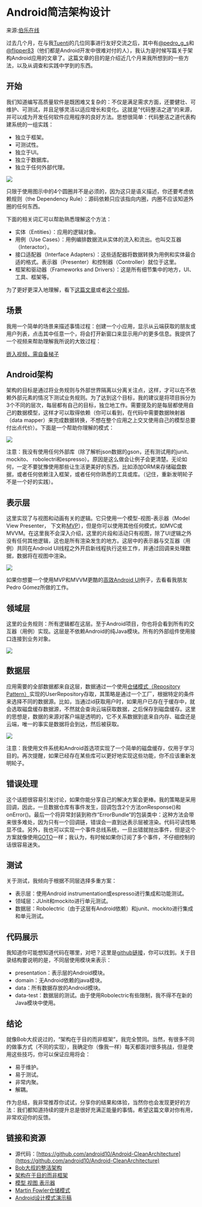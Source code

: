 # Android简洁架构设计

来源:[伯乐在线](http://android.jobbole.com/81153/)

过去几个月，在与我[Tuenti](http://corporate.tuenti.com/en/dev/blog)的几位同事进行友好交流之后，其中有[@pedro_g_s](https://twitter.com/pedro_g_s)和[@flipper83](https://twitter.com/flipper83)（他们都是Android开发中很难对付的人），我认为是时候写篇关于架构Android应用的文章了。这篇文章的目的是介绍近几个月来我所想到的一些方法，以及从调查和实践中学到的东西。

## 开始

我们知道编写高质量软件是既困难又复杂的：不仅是满足需求方面，还要健壮、可维护、可测试，并且足够灵活以适应增长和变化。这就是“代码整洁之道”的来源，并可以成为开发任何软件应用程序的良好方法。思想很简单：代码整洁之道代表构建系统的一组实践：

* 独立于框架。
* 可测试性。
* 独立于UI。
* 独立于数据库。
* 独立于任何外部代理。

![](architecture-simple-1.png)

只限于使用图示中的4个圆圈并不是必须的，因为这只是语义描述，你还要考虑依赖规则（the Dependency Rule）：源码依赖只应该指向内圈，内圈不应该知道外圈的任何东西。

下面的相关词汇可以帮助熟悉理解这个方法：

* 实体（Entities）：应用的逻辑对象。
* 用例（Use Cases）：用例编排数据流从实体的流入和流出。也叫交互器（Interactor）。
* 接口适配器（Interface Adapters）：这些适配器将数据转换为用例和实体最合适的格式。表示器（Presenter）和控制器（Controller）就位于这里。
* 框架和驱动器（Frameworks and Drivers）：这是所有细节集中的地方，UI、工具、框架等。

为了更好更深入地理解，看下[这篇文章](http://blog.8thlight.com/uncle-bob/2012/08/13/the-clean-architecture.html)或者[这个视频](http://vimeo.com/43612849)。

## 场景

我用一个简单的场景来描述事情过程：创建一个小应用，显示从云端获取的朋友或用户列表，点击其中任意一个，将会打开新窗口来显示用户的更多信息。我提供了一个视频来帮助理解我所说的大致过程：

[嵌入视频，需自备梯子](https://www.youtube.com/watch?v=XSjV4sG3ni0)

## Android架构

架构的目标是通过将业务规则与外部世界隔离以分离关注点，这样，才可以在不依赖外部元素的情况下测试业务规则。为了达到这个目标，我的建议是将项目拆分为3个不同的层次，每层都有自己的目标，独立地工作。需要提及的是每层都使用自己的数据模型，这样才可以取得依赖（你可以看到，在代码中需要数据映射器（data mapper）来完成数据转换，不想在整个应用之上交叉使用自己的模型总要付出点代价）。下面是一个帮助你理解的模式：

![](architecture-simple-2.png)

注意：我没有使用任何外部库（除了解析json数据的gson，还有测试用的junit、 mockito、 robolectri和espresso）。原因是这么做会让例子会更清楚。无论如何，一定不要犹豫使用那些让生活更美好的东西，比如添加ORM来存储磁盘数据，或者任何依赖注入框架，或者任何你熟悉的工具或库。（记住，重新发明轮子不是一个好的实践）。

## 表示层

这里实现了与视图和动画有关的逻辑。它只使用一个模型-视图-表示器（Model View Presenter， 下文称[MVP](http://en.wikipedia.org/wiki/Model%E2%80%93view%E2%80%93presenter)），但是你可以使用其他任何模式，如MVC或MVVM。在这里我不会深入介绍，这里的片段和活动只有视图，除了UI逻辑之外没有任何其他逻辑，这也是所有渲染发生的地方。这层中的表示器与交互器（用例）共同在Android UI线程之外开启新线程执行这些工作，并通过回调来处理数据，数据将在视图中渲染。

![](architecture-simple-3.png)

如果你想要一个使用MVP和MVVM更酷的[高效Android UI](https://github.com/pedrovgs/EffectiveAndroidUI/)例子，去看看我朋友Pedro Gómez所做的工作。

## 领域层

这里的业务规则：所有逻辑都在这层。至于Android项目，你也将会看到所有的交互器（用例）实现。这层是不依赖Android的纯Java模块。所有的外部组件使用接口连接到业务对象。

![](architecture-simple-4.png)

## 数据层

应用需要的全部数据都来自这层，数据通过一个使用[仓储模式（Repository Pattern）](http://martinfowler.com/eaaCatalog/repository.html)实现的UserRepository存取，其策略是通过一个工厂，根据特定的条件来选择不同的数据源。比如，当通过id获取用户时，如果用户已存在于缓存中，就会选取磁盘缓存数据源，不然就会查询云端获取数据，之后保存到磁盘缓存。这里的思想是，数据的来源对客户端是透明的，它不关系数据到底来自内存、磁盘还是云端，唯一的事实是数据将会到达，然后被获取。

![](architecture-simple-5.png)

注意：我使用文件系统和Android首选项实现了一个简单的磁盘缓存，仅用于学习目的。再次提醒，如果已经存在某些库可以更好地实现这些功能，你不应该重新发明轮子。

## 错误处理

这个话题很容易引发讨论，如果你能分享自己的解决方案会更棒。我的策略是采用回调，因此，一旦数据仓库有事件发生，回调包含2个方法onResponse()和onError()。最后一个将异常封装到称作“ErrorBundle“的包装类中：这种方法会带来很多难处，因为只有一个回调链，错误会一直到达表示层被渲染。代码可读性略显不佳。另外，我也可以实现一个事件总线系统，一旦出错就抛出事件，但是这个方案就像使用[GOTO](http://www.drdobbs.com/jvm/programming-with-reason-why-is-goto-bad/228200966)一样；我认为，有时候如果你订阅了多个事件，不仔细控制的话很容易迷失。

## 测试

关于测试，我倾向于根据不同层选择多重方案：

* 表示层：使用Android instrumentation或espresso进行集成和功能测试。
* 领域层：JUnit和mockito进行单元测试。
* 数据层：Robolectric（由于这层有Android依赖）和junit、mockito进行集成和单元测试。

## 代码展示

我知道你可能想知道代码在哪里，对吧？这里是[github链接](https://github.com/android10/Android-CleanArchitecture)，你可以找到。关于目录结构要说明的是，不同层使用模块来表示：

* presentation：表示层的Android模块。
* domain：无Android依赖的java模块。
* data：所有数据存放的Android模块。
* data-test：数据层的测试。由于使用Robolectric有些限制，我不得不在新的Java模块中使用。

## 结论

就像Bob大叔说过的，“架构在于目的而非框架”，我完全赞同。当然，有很多不同的做事方式（不同的实现），我确定你（像我一样）每天都面对很多挑战，但是使用这些技巧，你可以保证应用将会：

* 易于维护。
* 易于测试。
* 非常内聚。
* 解耦。

作为总结，我非常推荐你试试，分享你的结果和体验，当然你也会发现更好的方法：我们都知道持续的提升总是很好充满正能量的事情。希望这篇文章对你有用，非常欢迎你的反馈。

## 链接和资源

* 源代码：[https://github.com/android10/Android-CleanArchitecture](https://github.com/android10/Android-CleanArchitecture)
* [Bob大叔的整洁架构](http://blog.8thlight.com/uncle-bob/2012/08/13/the-clean-architecture.html)
* [架构在于目的而非框架](http://www.infoq.com/news/2013/07/architecture_intent_frameworks)
* [模型 视图 表示器](http://en.wikipedia.org/wiki/Model%E2%80%93view%E2%80%93presenter)
* [Martin Fowler仓储模式](http://martinfowler.com/eaaCatalog/repository.html)
* [Android设计模式演示稿](http://www.slideshare.net/PedroVicenteGmezSnch/)
